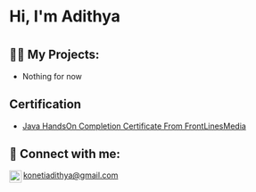 <h1>Hi, I'm Adithya <h1>

<h2>👨‍💻 My Projects:</h2>

- Nothing for now

<h2>Certification</h2>

- [Java HandsOn Completion Certificate From FrontLinesMedia](https://drive.google.com/file/d/1BSZ-DOgtuHxm4ZHo_mZ3QRJpQbIIWRko/view?usp=drive_link)

<h2> 🤳 Connect with me:</h2>

konetiadithya@gmail.com
[<img align="left" alt="JoshMadakor | LinkedIn" width="22px" src="https://cdn.jsdelivr.net/npm/simple-icons@v3/icons/linkedin.svg" />][linkedin]



[linkedin]: https://linkedin.com/in/adithyaj19

